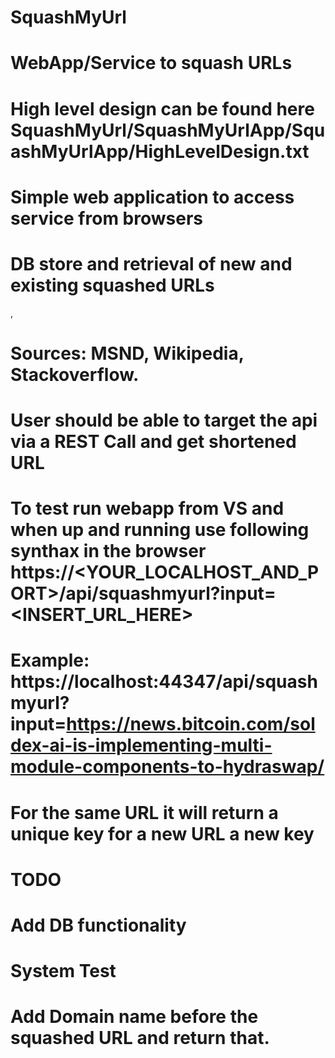 ﻿# SquashMyUrl
 # WebApp/Service to squash URLs
 # High level design can be found here SquashMyUrl/SquashMyUrlApp/SquashMyUrlApp/HighLevelDesign.txt
 # Simple web application to access service from browsers
 # DB store and retrieval of new and existing squashed URLs
 , 
 # Sources: MSND, Wikipedia, Stackoverflow.
 
 # User should be able to target the api via a REST Call and get shortened URL
 # To test run webapp from VS and when up and running use following synthax in the browser https://<YOUR_LOCALHOST_AND_PORT>/api/squashmyurl?input=<INSERT_URL_HERE>
 # Example: https://localhost:44347/api/squashmyurl?input=https://news.bitcoin.com/soldex-ai-is-implementing-multi-module-components-to-hydraswap/
 # For the same URL it will return a unique key for a new URL a new key
 
 # TODO
 # Add DB functionality
 # System Test
 # Add Domain name before the squashed URL and return that.
 

 
 
